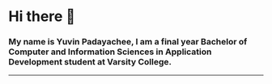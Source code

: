 # Hi there 👋
### My name is Yuvin Padayachee, I am a final year Bachelor of Computer and Information Sciences in Application Development student at Varsity College.
---

<!-- ### My languages 
<img src="https://cdn.jsdelivr.net/gh/devicons/devicon/icons/java/java-original.svg" width="100" height="50" />
<img src="https://cdn.jsdelivr.net/gh/devicons/devicon/icons/kotlin/kotlin-original.svg"  width="100" height="50" />
<img src="https://cdn.jsdelivr.net/gh/devicons/devicon/icons/mysql/mysql-original.svg" width="100" height="50" />
NOSQL
C#
HTML/CSS
---

**Yuvin15/Yuvin15** is a ✨ _special_ ✨ repository because its `README.md` (this file) appears on your GitHub profile.

Here are some ideas to get you started:

- 🔭 I’m currently working on ...
- 🌱 I’m currently learning ...
- 👯 I’m looking to collaborate on ...
- 🤔 I’m looking for help with ...
- 💬 Ask me about ...
- 📫 How to reach me: ...
- 😄 Pronouns: ...
- ⚡ Fun fact: ...
-->
